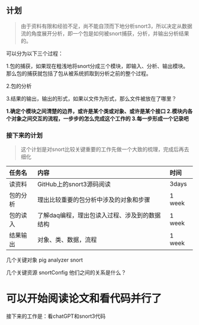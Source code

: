 ## 计划

> 由于资料有限和经验不足，尚不能自顶而下地分析snort3，所以决定从数据流的角度展开分析，即一个包是如何被snort捕获，分析，并输出分析结果的。

可以分为以下三个过程：

1.包的捕获，如果现在粗浅地将snort分成三个模块，即输入、分析、输出模块。那么包的捕获就包括了包从被系统抓取到分析之前的整个过程。

2.包的分析

3.结果的输出，输出的形式，如果以文件为形式，那么文件被放在了哪里？

**1.确定个模块之间清楚的边界，或许是某个类或对象、或许是某个接口  2.模块内各个对象之间交互的流程，一步步的怎么完成这个工作的  3.每一步形成一个记录吧**

### 接下来的计划
> 这个计划是对snort比较关键重要的工作先做一个大致的梳理，完成后再去细化

| 任务名 | 内容 |时间|
| :--- | :--- |:---|
| 读资料| GitHub上的snort3源码阅读|3days|
|包的分析| 理出比较重要的包分析中涉及的对象和步骤|1 week|
|包的读入| 了解daq编程，理出包读入过程、涉及到的数据结构| 1 week|
|结果输出|对象、类、数据，流程|1 week|

几个关键对象
  pig
  analyzer
  snort
  
几个关键资源
  snortConfig
他们之间的关系是什么？

# 可以开始阅读论文和看代码并行了

接下来的工作是：看chatGPT和snort3代码
